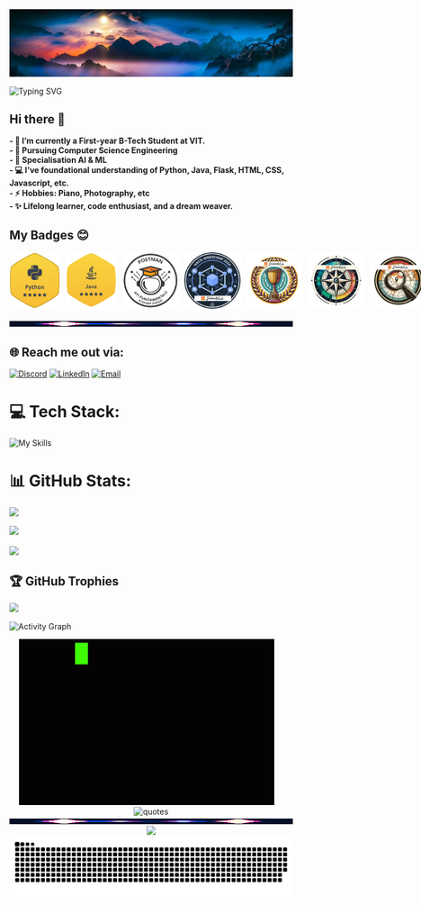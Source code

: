 <img src = "https://github.com/SamXop123/SamXop123/blob/main/Unique%205120x1440%20Fall%20Wallpaper%20(1).jpeg" width="1100px">

![Typing SVG](https://readme-typing-svg.demolab.com?font=Fira+Code&weight=700&size=32&duration=2000&pause=0&color=F7F7F7&center=true&vCenter=true&multiline=true&width=1000&height=150&lines=Hi!+;I+am+Sameer+Prajapati.;+A+Passionate+coder+from+India!)

## Hi there 👋

<b>
- 🔭 I’m currently a First-year B-Tech Student at VIT. <br>
- 🌱 Pursuing Computer Science Engineering <br>
- 👯 Specialisation AI & ML <br>
- 💻 I've foundational understanding of Python, Java, Flask, HTML, CSS, Javascript, etc. <br>
- ⚡ Hobbies: Piano, Photography, etc <br>
- ✨ Lifelong learner, code enthusiast, and a dream weaver.
</b>
<!--
- 🤔 I’m looking for help with ...
- 💬 Ask me about ...
- 📫 How to reach me: ...
-->

## My Badges 😊
<div style='display:flex; align-items:center; gap: 10px;' align='left'>
  <img src="https://github.com/SamXop123/SamXop123/blob/main/5-Star%20Python%20Hackerrank.png" width="90px" height="100px" />
  <img src="https://github.com/SamXop123/SamXop123/blob/main/java%205%20star.png" width="91px" height="102px" />
  <img src="https://github.com/SamXop123/SamXop123/blob/main/Postman%20API%20Fundamentals%20Student%20Expert.png" width="100px" height="100px" />
  <img src="https://github.com/SamXop123/SamXop123/blob/main/Hack-Web3Conf%202024%20Badge.png" width="100px" height="100px" />
  <img src="https://github.com/SamXop123/SamXop123/blob/main/5.png" width="100px" height="100px" />
  <img src="https://github.com/SamXop123/SamXop123/blob/main/Resources/1.png" width="100px" height="100px" />
  <img src="https://github.com/SamXop123/SamXop123/blob/main/2.png" width="100px" height="100px" />
<!--   <img src="https://github.com/SamXop123/SamXop123/blob/main/3.png" width="100px" height="100px" /> -->
  <img src="https://github.com/SamXop123/SamXop123/blob/main/4.png" width="100px" height="100px" />
  <!--
  <img src="https://github.com/girlscript/gssoc-website-new/blob/main/public/badges/8.png" width="100px" height="100px" /> -->
</div>
<br>
<img src="https://github.com/SamXop123/SamXop123/blob/main/VUIexploration-ezgif.com-speed%20(1).gif" width="1100" height="10" alt="End">

## 🌐 Reach me out via:
[![Discord](https://img.shields.io/badge/Discord-%237289DA.svg?logo=discord&logoColor=white)](https://discord.gg/dot_notsam) [![LinkedIn](https://img.shields.io/badge/LinkedIn-%230077B5.svg?logo=linkedin&logoColor=white)](https://linkedin.com/in/sameer-prajapati-vit) [![Email](https://custom-icon-badges.demolab.com/badge/Email-pink?logo=112-gmail_email_mail-512&logoColor=white)](mailto:sameerprajapati066@gmail.com)


# 💻 Tech Stack:
![My Skills](https://skillicons.dev/icons?i=java,py,html,css,js,flask,markdown,github,windows,vscode,pycharm,clion,vercel,netlify,figma,ae,ps,pr,matlab,notion,postman)

# 📊 GitHub Stats:
![](https://github-readme-stats.vercel.app/api?username=SamXop123&theme=ambient_gradient&hide_border=false&include_all_commits=true&count_private=true)<br/>
<!-- [![](https://streak-stats.demolab.com?user=SamXop123&theme=ambient-gradient&hide_border=true)](https://git.io/streak-stats) -->
![](https://github-readme-streak-stats.herokuapp.com/?user=SamXop123&theme=ambient_gradient&hide_border=false)<br/><br/>
![](https://github-readme-stats.vercel.app/api/top-langs/?username=SamXop123&theme=ambient_gradient&layout=compact&langs_count=15)
<!--![](https://github-readme-stats.vercel.app/api/top-langs/?username=SamXop123&theme=ambient_gradient&hide_border=false&include_all_commits=true&count_private=true&layout=compact) -->

## 🏆 GitHub Trophies
![](https://github-profile-trophy.vercel.app/?username=SamXop123&theme=tokyonight&no-frame=false&no-bg=true&margin-w=4)

![Activity Graph](https://github-readme-activity-graph.vercel.app/graph?username=SamXop123&theme=react-dark&hide_border=true)

<!-- <img src="https://github.com/SamXop123/SamXop123/blob/main/VUIexploration-ezgif.com-speed%20(1).gif" width="1000" height="10" alt="End"> -->

<div align="center">
<img src="https://github.com/SamXop123/SamXop123/blob/main/CodeCodingGIF-CodeCodingProgramming-DiscoverShareGIFs-ezgif.com-crop.gif" alt="Coding.. Forever...">&nbsp;&nbsp;&nbsp;&nbsp;
<img src="https://quotes-github-readme.vercel.app/api?type=vetical&theme=radical" alt="quotes">
</div>

<img src="https://github.com/SamXop123/SamXop123/blob/main/VUIexploration-ezgif.com-speed%20(1).gif" width="1000" height="10" alt="End">

<!-- [![](https://visitcount.itsvg.in/api?id=SamXop123&icon=5&color=1)](https://visitcount.itsvg.in) -->
<div align="center">
  <img src="https://profile-counter.glitch.me/SamXop123/count.svg?" start="1000" />
</div> 

<!--
<picture>
  <source media="(prefers-color-scheme: dark)" srcset="https://raw.githubusercontent.com/SamXop123/SamXop123/output/github-snake-dark.svg" />
  <source media="(prefers-color-scheme: light)" srcset="https://raw.githubusercontent.com/SamXop123/SamXop123/output/github-snake.svg" />
  <img alt="github-snake" src="https://raw.githubusercontent.com/SamXop123/SamXop123/output/github-snake.svg" />
</picture>
-->
<div align="center">
  
  <img alt="snake eating my contributions" src="https://raw.githubusercontent.com/SamXop123/SamXop123/output/github-contribution-grid-snake.svg" />

  <br>
</div> 
